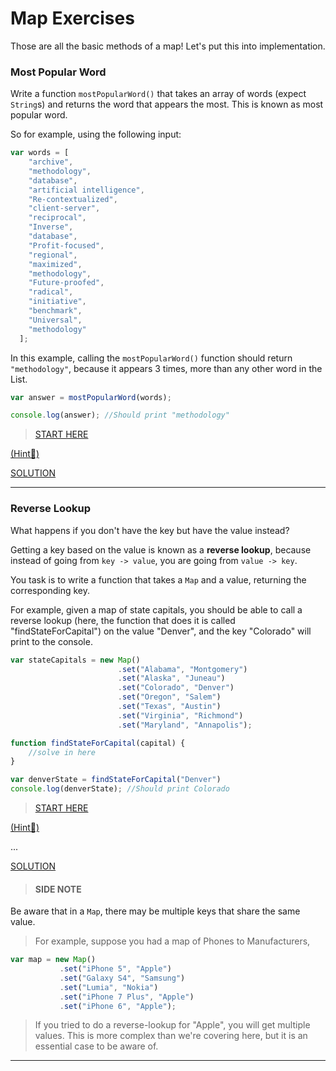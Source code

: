 
# Map Exercises

Those are all the basic methods of a map! Let's put this into implementation.

### Most Popular Word

Write a function `mostPopularWord()` that takes an array of words (expect `String`s) and returns the word that appears the most. This is known as most popular word.

So for example, using the following input:

```js
var words = [
    "archive",
    "methodology",
    "database",
    "artificial intelligence",
    "Re-contextualized",
    "client-server",
    "reciprocal",
    "Inverse",
    "database",
    "Profit-focused",
    "regional",
    "maximized",
    "methodology",
    "Future-proofed",
    "radical",
    "initiative",
    "benchmark",
    "Universal",
    "methodology"
  ];

```

In this example, calling the `mostPopularWord()` function should return `"methodology"`, because it appears 3 times, more than any other word in the List.

```js
var answer = mostPopularWord(words);

console.log(answer); //Should print "methodology"
```
> [START HERE](https://jsbin.com/qetaxajoze/edit?js,console)

[(Hint🙈)](https://jsbin.com/zuqozujuve/edit?js,console)

[SOLUTION](https://jsbin.com/taxacivuse/edit?js,console)

---

### Reverse Lookup

What happens if you don't have the key but have the value instead?

Getting a key based on the value is known as a **reverse lookup**, because instead of going from `key -> value`, you are going from `value -> key`.

You task is to write a function that takes a `Map` and a value, returning the corresponding key.

For example, given a map of state capitals, you should be able to call a reverse lookup (here, the function that does it is called "findStateForCapital") on the value "Denver", and the key "Colorado" will print to the console.

```js
var stateCapitals = new Map()
                        .set("Alabama", "Montgomery")
                        .set("Alaska", "Juneau")
                        .set("Colorado", "Denver")
                        .set("Oregon", "Salem")
                        .set("Texas", "Austin")
                        .set("Virginia", "Richmond")
                        .set("Maryland", "Annapolis");

function findStateForCapital(capital) {
	//solve in here
}

var denverState = findStateForCapital("Denver")
console.log(denverState); //Should print Colorado

```
> [START HERE](https://jsbin.com/cutopuxeta/edit?js,console)

[(Hint🙈)](https://jsbin.com/jebesenasi/edit?js,console)

...

[SOLUTION](https://jsbin.com/rolosesota/edit?js,console)


> #### SIDE NOTE
 Be aware that in a `Map`, there may be multiple keys that share the same value.

 > For example, suppose you had a map of Phones to Manufacturers,

```js
var map = new Map()
	       .set("iPhone 5", "Apple")
	       .set("Galaxy S4", "Samsung")
	       .set("Lumia", "Nokia")
	       .set("iPhone 7 Plus", "Apple")
	       .set("iPhone 6", "Apple");
```

> If you tried to do a reverse-lookup for "Apple", you will get multiple values.
> This is more complex than we're covering here, but it is an essential case to be aware of.

---
